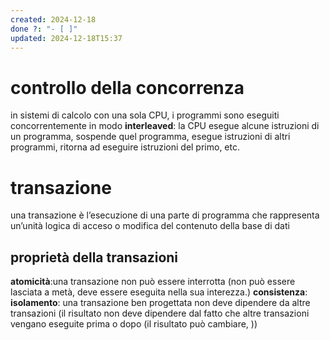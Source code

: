 ```yaml
---
created: 2024-12-18
done ?: "- [ ]"
updated: 2024-12-18T15:37
---
```

# controllo della concorrenza
in sistemi di calcolo con una sola CPU, i programmi sono eseguiti concorrentemente in modo **interleaved**: la CPU esegue alcune istruzioni di un programma, sospende quel programma, esegue istruzioni di altri programmi, ritorna ad eseguire istruzioni del primo, etc.

# transazione
una transazione è l’esecuzione di una parte di programma che rappresenta un’unità logica di acceso o modifica del contenuto della base di dati

## proprietà della transazioni
**atomicità**:una transazione non può essere interrotta (non può essere lasciata a metà, deve essere eseguita nella sua interezza.)
**consistenza**:
**isolamento**: una transazione ben progettata non deve dipendere da altre transazioni (il risultato non deve dipendere dal fatto che altre transazioni vengano eseguite prima o dopo (il risultato può cambiare, ))
